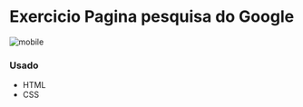# Exercicio Pagina pesquisa do Google #

![mobile](https://user-images.githubusercontent.com/82732587/122146991-6dbf4080-ce2e-11eb-915d-d04330bf3985.gif)

### Usado ###
+ HTML
+ CSS
